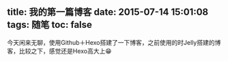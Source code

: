 title: 我的第一篇博客
date: 2015-07-14 15:01:08
tags: 随笔
toc: false
---

今天闲来无聊，使用Github＋Hexo搭建了一下博客，之前使用的时Jelly搭建的博客，比较之下，感觉还是Hexo高大上😁 
